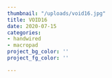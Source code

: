 ```yaml
---
thumbnail: "/uploads/void16.jpg"
title: VOID16
date: 2020-07-15
categories:
- handwired
- macropad
project_bg_color: ''
project_fg_color: ''

---
```

